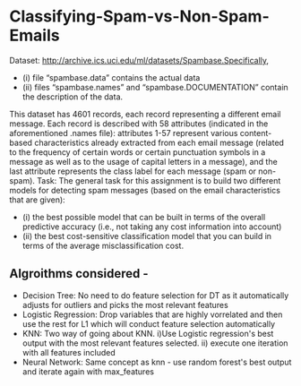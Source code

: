 # Classifying-Spam-vs-Non-Spam-Emails
Dataset: http://archive.ics.uci.edu/ml/datasets/Spambase.Specifically, 
- (i) file “spambase.data” contains the actual data
- (ii) files “spambase.names” and “spambase.DOCUMENTATION” contain the description of the data. 

This dataset has 4601 records, each record representing a different email message. Each record is described with  58  attributes  (indicated  in  the  aforementioned  .names  file):  attributes  1-57  represent  various  content-based characteristics already extracted from each email message (related to the frequency of certain words or certain punctuation symbols in a message as well as to the usage of capital letters in a message), and the last attribute represents the class label for each message (spam or non-spam). 
Task: The general task for this assignment is to build two different models for detecting spam messages (based on  the  email  characteristics  that  are  given): 
- (i)  the  best  possible  model  that  can be built in  terms  of  the overall predictive accuracy (i.e., not taking any cost information into account)
- (ii) the best cost-sensitive classification model that you can build in terms of the average misclassification cost. 

## Algroithms considered - 
- Decision Tree: No need to do feature selection for DT as it automatically adjusts for outliers and picks the most relevant features 
- Logistic Regression: Drop variables that are highly vorrelated and then use the rest for L1 which will conduct feature selection automatically 
- KNN: Two way of going about KNN. i)Use Logistic regression's best output with the most relevant features selected. ii) execute one iteration with all features included
- Neural Network: Same concept as knn - use random forest's best output and iterate again with max_features

